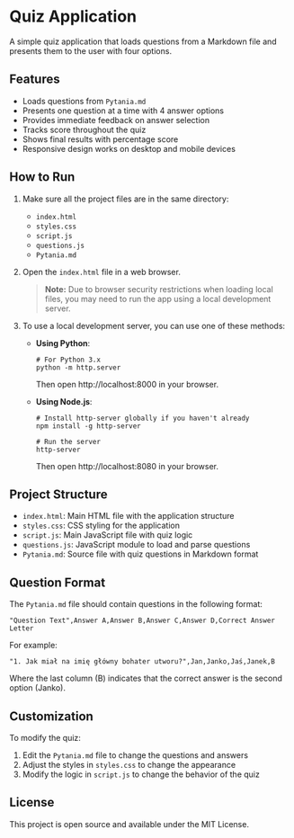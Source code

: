 # Quiz Application

A simple quiz application that loads questions from a Markdown file and presents them to the user with four options.

## Features

- Loads questions from `Pytania.md`
- Presents one question at a time with 4 answer options
- Provides immediate feedback on answer selection
- Tracks score throughout the quiz
- Shows final results with percentage score
- Responsive design works on desktop and mobile devices

## How to Run

1. Make sure all the project files are in the same directory:
   - `index.html`
   - `styles.css`
   - `script.js`
   - `questions.js`
   - `Pytania.md`

2. Open the `index.html` file in a web browser.
   
   > **Note:** Due to browser security restrictions when loading local files, you may need to run the app using a local development server.

3. To use a local development server, you can use one of these methods:

   - **Using Python**:
     ```
     # For Python 3.x
     python -m http.server
     ```
     Then open http://localhost:8000 in your browser.

   - **Using Node.js**:
     ```
     # Install http-server globally if you haven't already
     npm install -g http-server
     
     # Run the server
     http-server
     ```
     Then open http://localhost:8080 in your browser.

## Project Structure

- `index.html`: Main HTML file with the application structure
- `styles.css`: CSS styling for the application
- `script.js`: Main JavaScript file with quiz logic
- `questions.js`: JavaScript module to load and parse questions
- `Pytania.md`: Source file with quiz questions in Markdown format

## Question Format

The `Pytania.md` file should contain questions in the following format:

```
"Question Text",Answer A,Answer B,Answer C,Answer D,Correct Answer Letter
```

For example:

```
"1. Jak miał na imię główny bohater utworu?",Jan,Janko,Jaś,Janek,B
```

Where the last column (B) indicates that the correct answer is the second option (Janko).

## Customization

To modify the quiz:

1. Edit the `Pytania.md` file to change the questions and answers
2. Adjust the styles in `styles.css` to change the appearance
3. Modify the logic in `script.js` to change the behavior of the quiz

## License

This project is open source and available under the MIT License. 